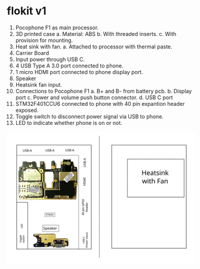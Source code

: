 # flokit v1

1. Pocophone F1 as main processor.
2. 3D printed case
    a. Material: ABS 
    b. With threaded inserts.
    c. With provision for mounting. 
3. Heat sink with fan.
    a. Attached to processor with thermal paste. 
4. Carrier Board
  1. Input power through USB C. 
  2. 4 USB Type A 3.0 port connected to phone.
  3. 1 micro HDMI port connected to phone display port.
  4. Speaker
  5. Heatsink fan input.
  6. Connections to Pocophone F1
      a. B+ and B- from battery pcb.
      b. Display port
      c. Power and volume push button connector.
      d. USB C port
  7. STM32F401CCU6 connected to phone with 40 pin expantion header exposed.
  8. Toggle switch to disconnect power signal via USB to phone.
  9. LED to indicate whether phone is on or not.

  
![carrier_board](./carrier_board.svg)
